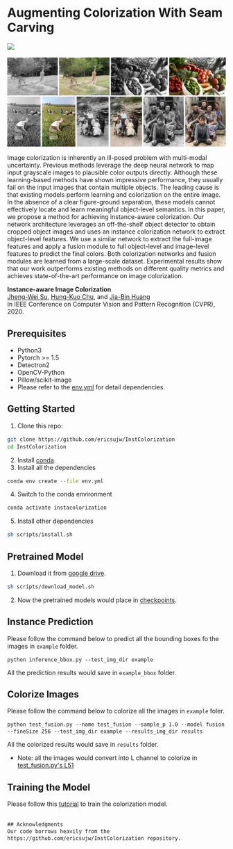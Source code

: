 <!-- # [CVPR 2020] Instance-aware Image Colorization -->

# Augmenting Colorization With Seam Carving
<!-- [![Open In Colab](https://colab.research.google.com/assets/colab-badge.svg)](https://colab.research.google.com/github/ericsujw/InstColorization/blob/master/InstColorization.ipynb) -->
<!-- 
### [[Paper](https://arxiv.org/abs/2005.10825)] [[Project Website](https://ericsujw.github.io/InstColorization/)] [[Google Colab](https://colab.research.google.com/github/ericsujw/InstColorization/blob/master/InstColorization.ipynb)] -->


<!-- <img src="https://github.com/ishanpakuwal/colorization/blob/main/galaxies.gif" width="900"> -->
<img src="https://github.com/ishanpakuwal/colorization/blob/main/updated_enhanced_colorizer.gif" width="900">

<p align='center'>
<img src='imgs/teaser.png' width=1000>
</p>

Image colorization is inherently an ill-posed problem with multi-modal uncertainty. Previous methods leverage the deep neural network to map input grayscale images to plausible color outputs directly. Although these learning-based methods have shown impressive performance, they usually fail on the input images that contain multiple objects. The leading cause is that existing models perform learning and colorization on the entire image. In the absence of a clear figure-ground separation, these models cannot effectively locate and learn meaningful object-level semantics. In this paper, we propose a method for achieving instance-aware colorization. Our network architecture leverages an off-the-shelf object detector to obtain cropped object images and uses an instance colorization network to extract object-level features. We use a similar network to extract the full-image features and apply a fusion module to full object-level and image-level features to predict the final colors. Both colorization networks and fusion modules are learned from a large-scale dataset. Experimental results show that our work outperforms existing methods on different quality metrics and achieves state-of-the-art performance on image colorization.


**Instance-aware Image Colorization**
<br/>
[Jheng-Wei Su](https://github.com/ericsujw), 
[Hung-Kuo Chu](https://cgv.cs.nthu.edu.tw/hkchu/), and 
[Jia-Bin Huang](https://filebox.ece.vt.edu/~jbhuang/)
<br/>
In IEEE Conference on Computer Vision and Pattern Recognition (CVPR), 2020.

## Prerequisites
* Python3
* Pytorch >= 1.5
* Detectron2
* OpenCV-Python
* Pillow/scikit-image
* Please refer to the [env.yml](env.yml) for detail dependencies.

## Getting Started
1. Clone this repo:
```sh
git clone https://github.com/ericsujw/InstColorization
cd InstColorization
```
2. Install [conda](https://www.anaconda.com/).
3. Install all the dependencies
```sh
conda env create --file env.yml
```
4. Switch to the conda environment
```sh
conda activate instacolorization
```
5. Install other dependencies
```sh
sh scripts/install.sh
```

## Pretrained Model
1. Download it from [google drive](https://drive.google.com/open?id=1Xb-DKAA9ibCVLqm8teKd1MWk6imjwTBh).
```sh
sh scripts/download_model.sh
```
2. Now the pretrained models would place in [checkpoints](checkpoints).

## Instance Prediction
Please follow the command below to predict all the bounding boxes fo the images in `example` folder.
```
python inference_bbox.py --test_img_dir example
```
All the prediction results would save in `example_bbox` folder.

## Colorize Images
Please follow the command below to colorize all the images in `example` foler.
```
python test_fusion.py --name test_fusion --sample_p 1.0 --model fusion --fineSize 256 --test_img_dir example --results_img_dir results
```
All the colorized results would save in `results` folder.

* Note: all the images would convert into L channel to colorize in [test_fusion.py's L51](test_fusion.py#L51)

## Training the Model
Please follow this [tutorial](README_TRAIN.md) to train the colorization model.



```

## Acknowledgments
Our code borrows heavily from the https://github.com/ericsujw/InstColorization repository.
